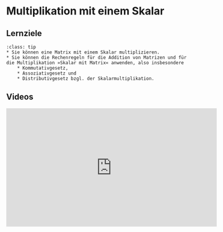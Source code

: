 # Multiplikation mit einem Skalar

## Lernziele

```{admonition} Lernziele 
:class: tip
* Sie können eine Matrix mit einem Skalar multiplizieren. 
* Sie können die Rechenregeln für die Addition von Matrizen und für die Multiplikation »Skalar mit Matrix« anwenden, also insbesondere
    * Kommutativgesetz,
    * Assoziativgesetz und
    * Distributivgesetz bzgl. der Skalarmultiplikation.
```

## Videos

<iframe width="560" height="315" src="https://www.youtube.com/embed/1fIxfjWammQ" title="YouTube video player" frameborder="0" allow="accelerometer; autoplay; clipboard-write; encrypted-media; gyroscope; picture-in-picture" allowfullscreen></iframe>